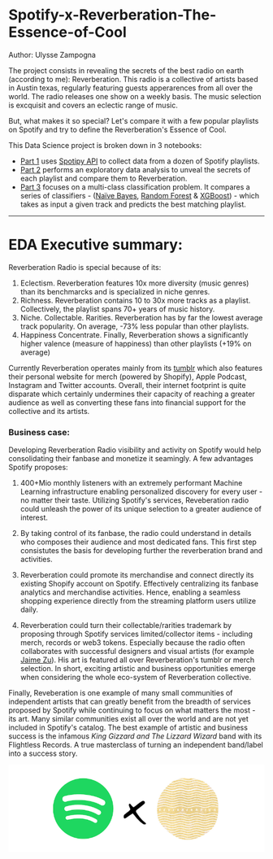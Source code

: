 # Spotify-x-Reverberation-The-Essence-of-Cool

Author: Ulysse Zampogna

The project consists in revealing the secrets of the best radio on earth (according to me): Reverberation. This radio is a collective of artists based in Austin texas, regularly featuring guests apperarences from all over the world. The radio releases one show on a weekly basis. The music selection is excquisit and covers an eclectic range of music. 

But, what makes it so special? Let's compare it with a few popular playlists on Spotify and try to define the Reverberation's Essence of Cool. 

This Data Science project is broken down in 3 notebooks:
 - [Part 1](https://github.com/uzampogn/Spotify-x-Reverberation-The-essence-of-cool/blob/main/Spotify%20x%20RVB%20-%20Part%201%20-%20Data%20Collection.ipynb) uses [Spotipy API](https://spotipy.readthedocs.io/en/2.19.0/) to collect data from a dozen of Spotify playlists. 
 - [Part 2](https://github.com/uzampogn/Spotify-x-Reverberation-The-essence-of-cool/blob/main/Spotify%20x%20RVB%20-%20Part%202%20-%20EDA.ipynb) performs an exploratory data analysis to unveal the secrets of each playlist and compare them to Reverberation. 
 - [Part 3](https://github.com/uzampogn/Spotify-x-Reverberation-The-essence-of-cool/blob/main/Spotify%20x%20RVB%20-%20Part%203%20-%20Multi-class%20classification.ipynb) focuses on a multi-class classification problem. It compares a series of classifiers - ([Naïve Bayes](https://scikit-learn.org/stable/modules/naive_bayes.html), [Random Forest](https://scikit-learn.org/stable/modules/generated/sklearn.ensemble.RandomForestClassifier.html) & [XGBoost](https://xgboost.readthedocs.io/en/stable/)) - which takes as input a given track and predicts the best matching playlist.

---
# EDA Executive summary:

Reverberation Radio is special because of its:

   1. Eclectism. Reverberation features 10x more diversity (music genres) than its benchmarcks and is specialized in niche genres.
   2. Richness. Reverberation contains 10 to 30x more tracks as a playlist. Collectively, the playlist spans 70+ years of music history.
   3. Niche. Collectable. Rarities. Reverberation has by far the lowest average track popularity. On average, -73% less popular than other playlists.
   2. Happiness Concentrate. Finally, Reverberation shows a significantly higher valence (measure of happiness) than other playlists (+19% on average)
   
Currently Reverberation operates mainly from its [tumblr](https://reverberationradio.com/) which also features their personal website for merch (powered by Shopify), Apple Podcast, Instagram and Twitter accounts. Overall, their internet footprint is quite disparate which certainly undermines their capacity of reaching a greater audience as well as converting these fans into financial support for the collective and its artists.

### Business case:

Developing Reverberation Radio visibility and activity on Spotify would help consolidating their fanbase and monetize it seamingly. A few advantages Spotify proposes:

   1. 400+Mio monthly listeners with an extremely performant Machine Learning infrastructure enabling personalized discovery for every user - no matter their taste. Utilizing Spotify's services, Reveberation radio could unleash the power of its unique selection to a greater audience of interest.
   
   
   2. By taking control of its fanbase, the radio could understand in details who composes their audience and most dedicated fans. This first step consistutes the basis for developing further the reverberation brand and activities. 
   
   
   3. Reverberation could promote its merchandise and connect directly its existing Shopify account on Spotify. Effectively centralizing its fanbase analytics and merchandise activities. Hence, enabling a seamless shopping experience directly from the streaming platform users utilize daily.
   
   
   4. Reverberation could turn their collectable/rarities trademark by proposing through Spotify services limited/collector items - including merch, records or web3 tokens. Especially because the radio often collaborates with successful designers and visual artists (for example [Jaime Zu](https://jaimezu.bigcartel.com/)). His art is featured all over Reverberation's tumblr or merch selection. In short, exciting artistic and business opportunities emerge when considering the whole eco-system of Reverberation collective.
   

Finally, Reveberation is one example of many small communities of independent artists that can greatly benefit from the breadth of services proposed by Spotify while continuing to focus on what matters the most - its art. Many similar communities exist all over the world and are not yet included in Spotify's catalog. The best example of artistic and business success is the infamous *King Gizzard and The Lizzard Wizard* band with its Flightless Records. A true masterclass of turning an independent band/label into a success story.

<p align="center">
  <img src="https://github.com/uzampogn/Spotify-x-Reverberation-The-essence-of-cool/blob/main/Spotify%20x%20RVB%20-%20Logo.png" />
</p>
